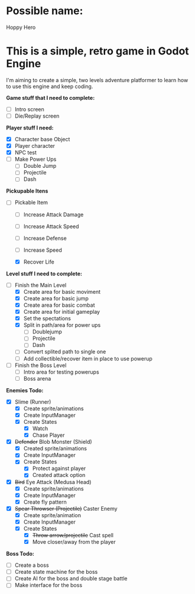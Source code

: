 # Possible name:
Hoppy Hero

# This is a simple, retro game in Godot Engine
I'm aiming to create a simple, two levels adventure platformer to learn how to use this engine and keep coding.

**Game stuff that I need to complete:**
- [ ] Intro screen
- [ ] Die/Replay screen

**Player stuff I need:**
- [x] Character base Object
- [x] Player character
- [x] NPC test
- [ ] Make Power Ups
	- [ ] Double Jump
	- [ ] Projectile
	- [ ] Dash

**Pickupable Itens**
- [ ] Pickable Item
	- [ ] Increase Attack Damage
	- [ ] Increase Attack Speed
	- [ ] Increase Defense
	- [ ] Increase Speed
	- [x] Recover Life


**Level stuff I need to complete:**
- [ ] Finish the Main Level
	- [x] Create area for basic moviment
	- [x] Create area for basic jump
	- [x] Create area for basic combat
	- [x] Create area for initial gameplay
	- [x] Set the spectations
	- [x] Split in path/area for power ups
		- [ ] Doublejump
		- [ ] Projectile
		- [ ] Dash
	- [ ] Convert splited path to single one
	- [ ] Add collectible/recover item in place to use powerup
- [ ] Finish the Boss Level
	- [ ] Intro area for testing powerups
	- [ ] Boss arena

**Enemies Todo:**
- [x] Slime (Runner)
	- [x] Create sprite/animations
	- [x] Create InputManager
	- [x] Create States
		- [x] Watch
		- [x] Chase Player
- [x] ~~Defender~~ Blob Monster (Shield)
	- [x] Created sprite/animations
	- [x] Create InputManager
	- [x] Create States
		- [x] Protect against player
		- [x] Created attack option
- [x] ~~Bird~~ Eye Attack (Medusa Head)
	- [x] Create sprite/animations
	- [x] Create InputManager
	- [x] Create fly pattern
- [x] ~~Spear Throwser (Projectile)~~ Caster Enemy
	- [x] Create sprite/animation
	- [x] Create InputManager
	- [x] Create States
		- [x] ~~Throw arrow/projectile~~ Cast spell
		- [x] Move closer/away from the player

**Boss Todo:**
- [ ] Create a boss
- [ ] Create state machine for the boss
- [ ] Create AI for the boss and double stage battle
- [ ] Make interface for the boss
